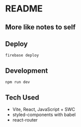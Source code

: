 # README

## More like notes to self

## Deploy
`firebase deploy`

## Development
`npm run dev`

## Tech Used
- Vite, React, JavaScript + SWC
- styled-components with babel
- react-router